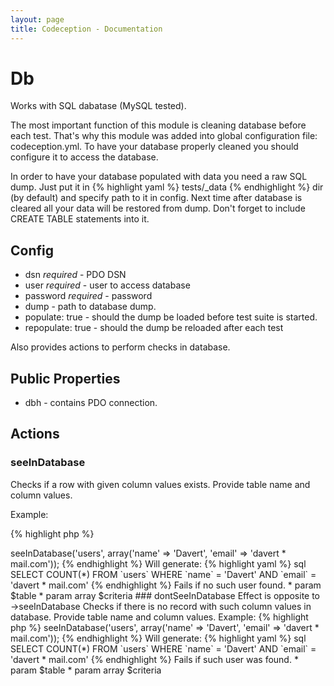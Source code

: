 ```yaml
---
layout: page
title: Codeception - Documentation
---
```


# Db

Works with SQL dabatase (MySQL tested).

The most important function of this module is cleaning database before each test.
That's why this module was added into global configuration file: codeception.yml.
To have your database properly cleaned you should configure it to access the database.

In order to have your database populated with data you need a raw SQL dump.
Just put it in {% highlight yaml %}
 tests/_data 
{% endhighlight %} dir (by default) and specify path to it in config.
Next time after database is cleared all your data will be restored from dump.
Don't forget to include CREATE TABLE statements into it.

## Config

* dsn *required* - PDO DSN
* user *required* - user to access database
* password *required* - password
* dump - path to database dump.
* populate: true - should the dump be loaded before test suite is started.
* repopulate: true - should the dump be reloaded after each test

Also provides actions to perform checks in database.

## Public Properties
* dbh - contains PDO connection.


## Actions


### seeInDatabase


Checks if a row with given column values exists.
Provide table name and column values.

Example:

{% highlight php %}

<?php
$I->seeInDatabase('users', array('name' => 'Davert', 'email' => 'davert * mail.com'));


{% endhighlight %}
Will generate:

{% highlight yaml %}
 sql
SELECT COUNT(*) FROM `users` WHERE `name` = 'Davert' AND `email` = 'davert * mail.com'

{% endhighlight %}
Fails if no such user found.

 * param $table
 * param array $criteria

### dontSeeInDatabase


Effect is opposite to ->seeInDatabase

Checks if there is no record with such column values in database.
Provide table name and column values.

Example:

{% highlight php %}

<?php
$I->seeInDatabase('users', array('name' => 'Davert', 'email' => 'davert * mail.com'));


{% endhighlight %}
Will generate:

{% highlight yaml %}
 sql
SELECT COUNT(*) FROM `users` WHERE `name` = 'Davert' AND `email` = 'davert * mail.com'

{% endhighlight %}
Fails if such user was found.

 * param $table
 * param array $criteria
